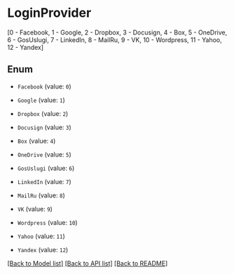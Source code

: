 # LoginProvider

[0 - Facebook, 1 - Google, 2 - Dropbox, 3 - Docusign, 4 - Box, 5 - OneDrive, 6 - GosUslugi, 7 - LinkedIn, 8 - MailRu, 9 - VK, 10 - Wordpress, 11 - Yahoo, 12 - Yandex]

## Enum

* `Facebook` (value: `0`)

* `Google` (value: `1`)

* `Dropbox` (value: `2`)

* `Docusign` (value: `3`)

* `Box` (value: `4`)

* `OneDrive` (value: `5`)

* `GosUslugi` (value: `6`)

* `LinkedIn` (value: `7`)

* `MailRu` (value: `8`)

* `VK` (value: `9`)

* `Wordpress` (value: `10`)

* `Yahoo` (value: `11`)

* `Yandex` (value: `12`)

[[Back to Model list]](../README.md#documentation-for-models) [[Back to API list]](../README.md#documentation-for-api-endpoints) [[Back to README]](../README.md)

